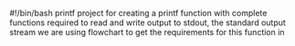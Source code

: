 #!/bin/bash
printf project for creating a printf function with complete functions required to read and write output to stdout, the standard output stream we are using flowchart to get the requirements for this function in 
